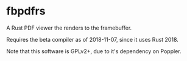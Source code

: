 fbpdfrs
=======

A Rust PDF viewer the renders to the framebuffer.

Requires the beta compiler as of 2018-11-07, since it uses Rust 2018.

Note that this software is GPLv2+, due to it's dependency on Poppler.
